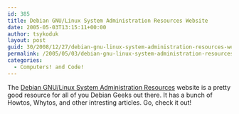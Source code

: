 ```yaml
---
id: 385
title: Debian GNU/Linux System Administration Resources Website
date: 2005-05-03T13:15:11+00:00
author: tsykoduk
layout: post
guid: 30/2008/12/27/debian-gnu-linux-system-administration-resources-website
permalink: /2005/05/03/debian-gnu-linux-system-administration-resources-website/
categories:
  - Computers! and Code!
---
```

<p>The <a href="http://www.debian-administration.org/">Debian <span class="caps">GNU</span>/Linux System Administration Resources</a> website is a pretty good resource for all of you Debian Geeks out there. It has a bunch of Howtos, Whytos, and other intresting articles. Go, check it out!</p>